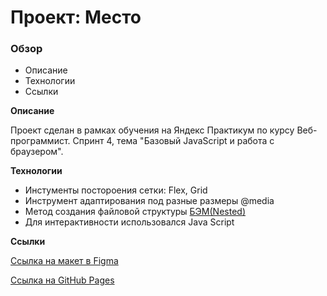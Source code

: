 # Проект: Место

### Обзор

* Описание
* Технологии
* Ссылки

**Описание**

Проект сделан в рамках обучения на Яндекс Практикум по курсу Веб-программист. Спринт 4, тема "Базовый JavaScript и работа с браузером".

**Технологии**

* Инстументы постороения сетки: Flex, Grid
* Инструмент адаптирования под разные размеры @media
* Метод создания файловой структуры [БЭМ(Nested)](https://ru.bem.info/methodology/filestructure/#nested)
* Для интерактивности использовался Java Script

**Ссылки**

[Ссылка на макет в Figma](https://www.figma.com/file/2cn9N9jSkmxD84oJik7xL7/JavaScript.-Sprint-4?node-id=0%3A1)

[Ссылка на GitHub Pages](https://sega16.github.io/mesto/)